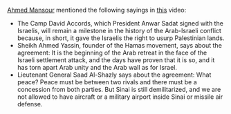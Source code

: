 [Ahmed Mansour](https://www.askpalestine.info/users/Ahmed%20Mansour) mentioned the following sayings in [this](https://www.youtube.com/watch?v=0uq_b-0Gp3Q) video:

- The Camp David Accords, which President Anwar Sadat signed with the Israelis, will remain a milestone in the history of the Arab-Israeli conflict because, in short, it gave the Israelis the right to usurp Palestinian lands.
- Sheikh Ahmed Yassin, founder of the Hamas movement, says about the agreement: It is the beginning of the Arab retreat in the face of the Israeli settlement attack, and the days have proven that it is so, and it has torn apart Arab unity and the Arab wall as for Israel.
- Lieutenant General Saad Al-Shazly says about the agreement: What peace? Peace must be between two rivals and there must be a concession from both parties. But Sinai is still demilitarized, and we are not allowed to have aircraft or a military airport inside Sinai or missile air defense.
